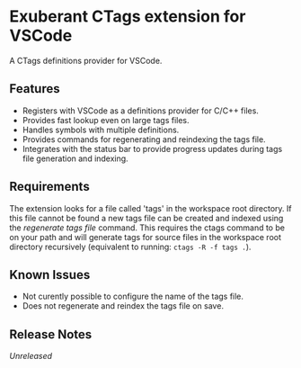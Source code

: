 # Exuberant CTags extension for VSCode

A CTags definitions provider for VSCode.

## Features

* Registers with VSCode as a definitions provider for C/C++ files.
* Provides fast lookup even on large tags files.
* Handles symbols with multiple definitions.
* Provides commands for regenerating and reindexing the tags file.
* Integrates with the status bar to provide progress updates during tags file generation and indexing.

## Requirements

The extension looks for a file called 'tags' in the workspace root directory. If this file cannot be found a new tags file can be created
and indexed using the _regenerate tags file_ command. This requires the ctags command to be on your path and will generate tags for source files
in the workspace root directory recursively (equivalent to running: `ctags -R -f tags .`).

## Known Issues

* Not curently possible to configure the name of the tags file.
* Does not regenerate and reindex the tags file on save.

## Release Notes

_Unreleased_
